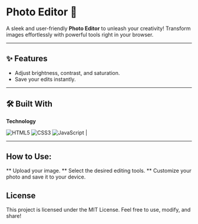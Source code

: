 # Photo Editor 🌟


A sleek and user-friendly **Photo Editor** to unleash your creativity! Transform images effortlessly with powerful tools right in your browser.

---

## ✨ Features  

- Adjust brightness, contrast, and saturation.  
- Save  your edits instantly.  

---

## 🛠️ Built With  

**Technology** 

![HTML5](https://img.shields.io/badge/-HTML5-E34F26?style=flat-square&logo=html5&logoColor=white)
![CSS3](https://img.shields.io/badge/-CSS3-1572B6?style=flat-square&logo=css3&logoColor=white) 
![JavaScript](https://img.shields.io/badge/-JavaScript-F7DF1E?style=flat-square&logo=javascript&logoColor=black)    |


---

## How to Use:
** Upload your image.
** Select the desired editing tools.
** Customize your photo and save it to your device.

## License
This project is licensed under the MIT License. Feel free to use, modify, and share!
